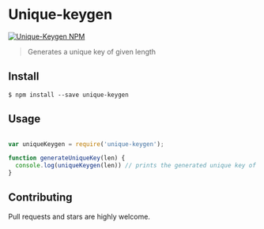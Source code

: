 # Unique-keygen

[![Unique-Keygen NPM](https://nodei.co/npm/unique-keygen.png?downloads=true&downloadRank=true)](http://npmjs.org/package/unique-keygen)

> Generates a unique key of given length

## Install

```
$ npm install --save unique-keygen
```

## Usage

```js

var uniqueKeygen = require('unique-keygen');

function generateUniqueKey(len) {
  console.log(uniqueKeygen(len)) // prints the generated unique key of length 'len'
}

```

## Contributing

Pull requests and stars are highly welcome.

